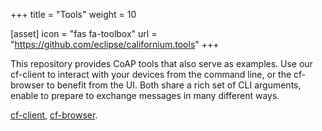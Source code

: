 +++
title = "Tools"
weight = 10

[asset]
  icon = "fas fa-toolbox"
  url = "https://github.com/eclipse/californium.tools"
+++

This repository provides CoAP tools that also serve as examples. Use our cf-client to interact with your devices from the command line, or the cf-browser to benefit from the UI. Both share a rich set of CLI arguments, enable to prepare to exchange messages in many different ways.

[cf-client](https://github.com/eclipse/californium.tools/tree/master/cf-client#cf-client),
[cf-browser](https://github.com/eclipse/californium.tools/tree/master/cf-browser#cf-browser).
